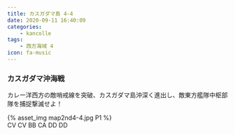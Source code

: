 ```yaml
---
title: カスガダマ島 4-4
date: 2020-09-11 16:40:09
categories:
    - kancolle
tags:
    - 西方海域 4
icon: fa-music
---
```


### カスガダマ沖海戦
カレー洋西方の敵哨戒線を突破、カスガダマ島沖深く進出し、敵東方艦隊中枢部隊を捕捉撃滅せよ！

<!-- <div style="width: 100%;padding-bottom: 59%;position: relative;">
    <div
        style="position: absolute;left: 0;top: 0;width: 100%;height: 100%;background-repeat: no-repeat;background-image: url('./04_image.png');background-position: 0px 0px;background-size: 200%;">
        <div
            style="position: relative;left: 0;top: 0;width: 100%;height: 100%;background-repeat: no-repeat;background-image: url('./04_image.png');background-position: 100% 0px;background-size:200%;z-index: 2;">
        </div>
    </div>
</div> -->

{% asset_img map2nd4-4.jpg P1 %}
<br>
CV CV BB CA DD DD

